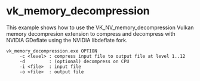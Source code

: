 # vk_memory_decompression

This example shows how to use the VK_NV_memory_decompression Vulkan memory decompresion extension to compress and decompress with
NVIDIA GDeflate using the NVIDIA libdeflate fork.

~~~~ batch
vk_memory_decompression.exe OPTION
     -c <level> : compress input file to output file at level 1..12
     -d         : (optional) decompress on CPU
     -i <file>  : input file
     -o <file>  : output file
~~~~

